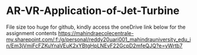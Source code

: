 # AR-VR-Application-of-Jet-Turbine
File size too huge for github,
kindly access the oneDrive link below for the assignment contents
https://mahindraecolecentrale-my.sharepoint.com/:f:/g/personal/reddy20uari001_mahindrauniversity_edu_in/Em3jVmiFcFZKuYnaVEuK2xYBtgHpLNEvF22GcpD2mfeQJQ?e=yWrtb7
